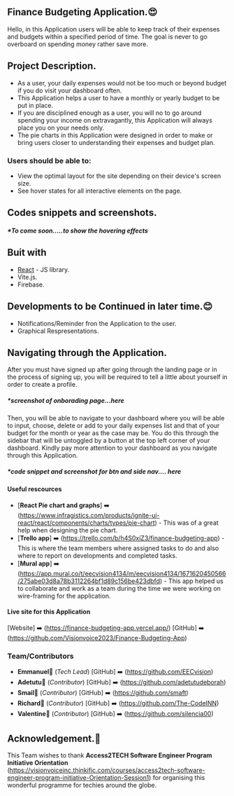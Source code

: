 ## Finance Budgeting Application.:heart_eyes:

Hello, in this Application users will be able to keep track of their expenses and budgets within a specified period of time. The goal is never to go overboard on spending money rather save more.

## Project Description.

 - As a user, your daily expenses would not be too much or beyond budget if you do visit your dashboard often.
 - This Application helps a user to have a monthly or yearly budget to be put in place.
 - If you are disciplined enough as a user, you will no to go around spending your income on extravagantly, this Application will always place you on your needs only.
 - The pie charts in this Application were designed in order to make or bring users closer to understanding their expenses and budget plan.

 ### Users should be able to:

- View the optimal layout for the site depending on their device's screen size.
- See hover states for all interactive elements on the page.

## Codes snippets and screenshots. 

##### *To come soon.....to show the hovering effects


## Buit with

- [React](<https://reactjs.org/>) - JS library.
- Vite.js.
- Firebase.

## Developments to be Continued in later time.:blush:

- Notifications/Reminder fron the Application to the user.
- Graphical Respresentations.

## Navigating through the Application.

After you must have signed up after going through the landing page or in the process of signing up, you will be required to tell a little about yourself in order to create a profile.

##### *screenshot of onborading page...here

  Then, you will be able to navigate to your dashboard where you will be able to input, choose, delete or add to your daily expenses list and that of your budget for the month or year as the case may be.
You do this through the sidebar that will be untoggled by a button at the top left corner of your dashboard. Kindly pay more attention to your dashboard as you navigate through this Application.

##### *code snippet and screenshot for btn and side nav.... here

#### Useful rescources

- [**React Pie chart and graphs**] :arrow_right: (<https://www.infragistics.com/products/ignite-ui-react/react/components/charts/types/pie-chart>) - This was of a great help when designing the pie chart.
- [**Trello app**] :arrow_right: (<https://trello.com/b/h4S0xiZ3/finance-budgeting-app>) - This is where the team members where assigned tasks to do and also where to report on developments and completed tasks.
- [**Mural app**] :arrow_right: (<https://app.mural.co/t/eecvision4134/m/eecvision4134/1671620450566/275abe03d8a78b3112264bf1d89c156be423dbfd>) - This app helped us to collaborate and work as a team during the time we were working on wire-framing for the application.

#### Live site for this Application

[Website] :arrow_right: (<https://finance-budgeting-app.vercel.app/>)
[GitHub] :arrow_right: (<https://github.com/Visionvoice2023/Finance-Budgeting-App>)

### Team/Contributors

- **Emmanuel**:man: (*Tech Lead*) [GitHub] :arrow_right: (<https://github.com/EECvision>)
- **Adetutu**:woman: (*Contributor*) [GitHub] :arrow_right: (<https://github.com/adetutudeborah>)
- **Smail**:man: (*Contributor*) [GitHub] :arrow_right: (<https://github.com/smaft>)
- **Richard**:man: (*Contributor*) [GitHub] :arrow_right: (<https://github.com/The-CodeINN>)
- **Valentine**:man: (*Contributor*) [GitHub] :arrow_right: (<https://github.com/silencia00>)

## Acknowledgement.:clap:

This Team wishes to thank **Access2TECH Software Engineer Program Initiative Orientation** (<https://visionvoiceinc.thinkific.com/courses/access2tech-software-engineer-program-initiative-Orientation-Session1>) for organising this wonderful programme for techies around the globe.


